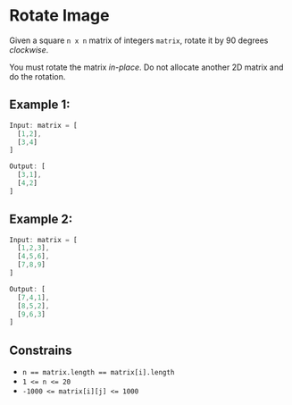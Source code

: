 # Rotate Image

Given a square `n x n` matrix of integers `matrix`, rotate it by 90 degrees *clockwise*.

You must rotate the matrix *in-place*. Do not allocate another 2D matrix and do the rotation.

## Example 1:

```ts
Input: matrix = [
  [1,2],
  [3,4]
]

Output: [
  [3,1],
  [4,2]
]
```

## Example 2:

```ts
Input: matrix = [
  [1,2,3],
  [4,5,6],
  [7,8,9]
]

Output: [
  [7,4,1],
  [8,5,2],
  [9,6,3]
]
```

## Constrains

- `n == matrix.length == matrix[i].length`
- `1 <= n <= 20`
- `-1000 <= matrix[i][j] <= 1000`

